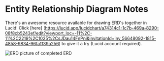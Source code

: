 # Entity Relationship Diagram Notes

There's an awesome resource available for drawing ERD's together in Lucid! Click [here] (https://lucid.app/lucidchart/a74314c1-1c7b-469a-8290-08f8cb5243ef/edit?viewport_loc=-11%2C-11%2C2219%2C1025%2CsJDau14FnPni&invitationId=inv_56648092-1815-4858-9834-96fa1139a256) to give it a try (Lucid account required).

![ERD](https://user-images.githubusercontent.com/90123125/167043487-5e6c4cef-eb23-4ae9-b3a0-c1781558eb7f.png)
picture of completed ERD
